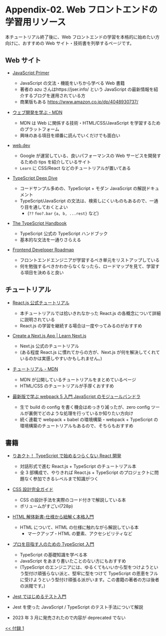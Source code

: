 # Appendix-02. Web フロントエンドの学習用リソース

本チュートリアル終了後に、Web フロントエンドの学習を本格的に始めたい方向けに、おすすめの Web サイト・技術書を列挙するページです。

## Web サイト

- [JavaScript Primer](https://jsprimer.net/)

  - JavaScript の文法・機能をいちから学べる Web 書籍
  - 著者の azu さんはhttps://jser.info/ という JavaScript の最新情報を紹介するブログを運用されている方
  - 商業版もある https://www.amazon.co.jp/dp/4048930737/

- [ウェブ開発を学ぶ - MDN](https://developer.mozilla.org/ja/docs/Learn)

  - MDN は Web に関係する技術・HTML/CSS/JavaScript を学習するためのプラットフォーム
  - 興味のある項目を順番に読んでいくだけでも面白い

- [web.dev](https://web.dev)

  - Google が運営している、良いパフォーマンスの Web サービスを開発するための tips を紹介しているサイト
  - `Learn` に CSS/React などのチュートリアルが置いてある

- [TypeScript Deep Dive](https://typescript-jp.gitbook.io/deep-dive/)

  - コードサンプル多めの、TypeScript + モダン JavaScript の解説ドキュメント
  - TypeScript/JavaScript の文法は、検索しにくいものもあるので、一通り目を通しておくとよい
    - (`??` `foo?.bar` `{a, b, ...rest}` など)

- [The TypeScript Handbook](https://www.typescriptlang.org/docs/handbook/intro.html)

  - TypeScript 公式の TypeScript ハンドブック
  - 基本的な文法を一通りさらえる

- [Frontend Developer Roadmap](https://roadmap.sh/frontend)

  - フロントエンドエンジニアが学習するべき単元をリストアップしている
  - 何を勉強するべきかわからなくなったら、ロードマップを見て、学習する項目を決めると良い

## チュートリアル

- [React.js 公式チュートリアル](https://ja.reactjs.org/tutorial/tutorial.html)

  - 本チュートリアルでは拾いきれなかった React.js の各概念について詳細に説明されている
  - React.js の学習を継続する場合は一度やってみるのがおすすめ

- [Create a Next.js App | Learn Next.js](https://nextjs.org/learn/basics/create-nextjs-app)

  - Next.js 公式のチュートリアル
  - (ある程度 React.js に慣れてからの方が、Next.js が何を解決してくれているのかは実感しやすいかもしれません。)

- [チュートリアル - MDN](https://developer.mozilla.org/ja/docs/Web/Tutorials)

  - MDN が公開しているチュートリアルをまとめているページ
  - HTML/CSS のチュートリアルが手厚くおすすめ

- [最新版で学ぶ webpack 5 入門 JavaScript のモジュールバンドラ](https://ics.media/entry/12140/)

  - 生で build の config を書く機会はめっきり減ったが、zero config ツールが裏側でどのような処理を行っているか知りたい方向け
  - 続く連載で webpack + babel の環境構築・webpack + TypeScript の環境構築のチュートリアルもあるので、そちらもおすすめ

## 書籍

- [りあクト！ TypeScript で始めるつらくない React 開発](https://oukayuka.booth.pm/items/2368045)

  - 対話形式で進む React.js + TypeScript のチュートリアル本
  - 全 3 部構成で、やりきれば React.js + TypeScript のプロジェクトに問題なく参加できるレベルまで知識がつく

- [CSS 設計完全ガイド](https://www.amazon.co.jp/-/en/%E5%8D%8A%E7%94%B0-%E6%83%87%E5%BF%97/dp/429711173X/ref=tmm_pap_swatch_0?_encoding=UTF8&qid=&sr=)

  - CSS の設計手法を実際のコード付きで解説している本
  - ボリュームがすごい(728p)

- [HTML 解体新書-仕様から紐解く本格入門](https://www.amazon.co.jp/-/en/%E5%A4%AA%E7%94%B0-%E8%89%AF%E5%85%B8/dp/4862465277)

  - HTML について、HTML の仕様に触れながら解説している本
    - マークアップ・HTML の要素、アクセシビリティなど

- [プロを目指す人のための TypeScript 入門](https://www.amazon.co.jp/o/ASIN/4297127474/gihyojp-22)

  - TypeScript の基礎知識を学べる本
  - JavaScript をあまり書いたことのない方にもおすすめ
  - (TypeScript のエンジニアには、ゆるくてもいいから型をつけようという型付け頑張らない派と、堅牢に型をつけて TypeScript の恩恵をフルに受けようという型付け頑張る派がいます。この書籍の著者の方は後者の派閥です。)

- [Jest ではじめるテスト入門](https://peaks.cc/books/testing_with_jest)

- Jest を使った JavaScript / TypeScript のテスト手法について解説
- 2023 年 3 月に発売されたので内容が deprecated でない

[<< 付録 1](../01-diy-idea/appendix.md)
